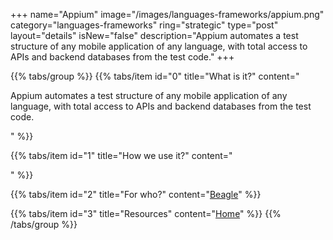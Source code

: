 +++
name="Appium"
image="/images/languages-frameworks/appium.png"
category="languages-frameworks"
ring="strategic"
type="post"
layout="details"
isNew="false"
description="Appium automates a test structure of any mobile application of any language, with total access to APIs and backend databases from the test code."
+++

{{% tabs/group %}}
  {{% tabs/item id="0" title="What is it?" content="<p>Appium automates a test structure of any mobile application of any language, with total access to APIs and backend databases from the test code.</p>" %}}

  {{% tabs/item id="1" title="How we use it?" content="<p></p>" %}}

  {{% tabs/item id="2" title="For who?" content="<a href='https://usebeagle.io/' target='_blank'>Beagle</a>" %}}

  {{% tabs/item id="3" title="Resources" content="<a href='https://appium.io/' target='_blank'>Home</a>" %}}
{{% /tabs/group %}}
